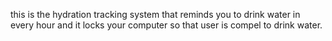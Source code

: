 this is the hydration tracking system that reminds you to drink water in every hour and it locks your computer so that user is compel to drink water.
